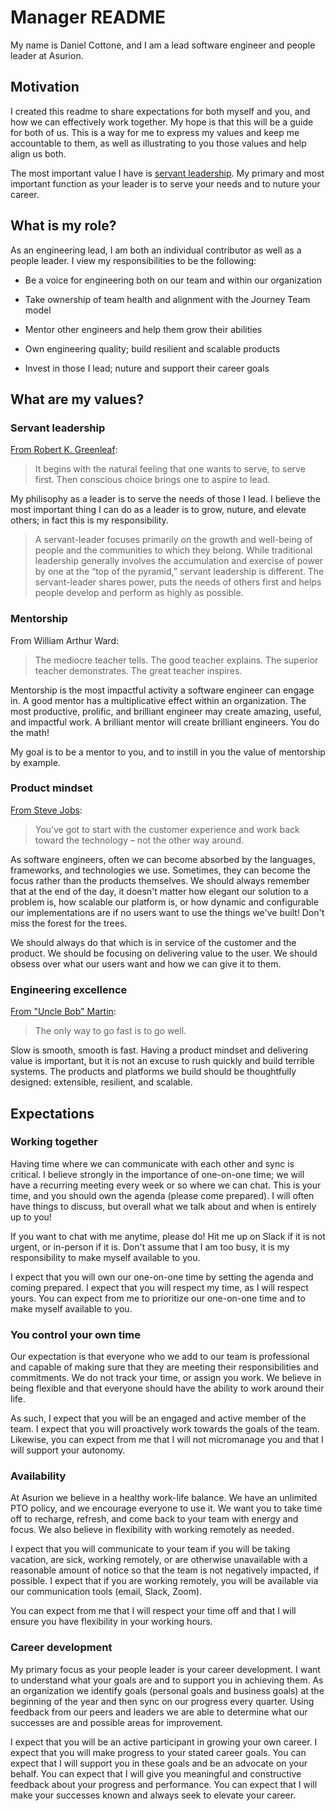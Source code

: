 # Manager README

My name is Daniel Cottone, and I am a lead software engineer and people leader at Asurion.

## Motivation

I created this readme to share expectations for both myself and you, and how we can effectively work together. My hope is that this
will be a guide for both of us. This is a way for me to express my values and keep me accountable to them, as well as illustrating to
you those values and help align us both.

The most important value I have is [servant leadership](#servant-leadership). My primary and most important function as your leader is
to serve your needs and to nuture your career.

## What is my role?

As an engineering lead, I am both an individual contributor as well as a people leader. I view my responsibilities to be the following:

- Be a voice for engineering both on our team and within our organization

- Take ownership of team health and alignment with the Journey Team model

- Mentor other engineers and help them grow their abilities

- Own engineering quality; build resilient and scalable products

- Invest in those I lead; nuture and support their career goals

## What are my values?

### Servant leadership

[From Robert K. Greenleaf](https://www.greenleaf.org/what-is-servant-leadership/):

> It begins with the natural feeling that one wants to serve, to serve first. Then conscious choice brings one to aspire to lead.

My philisophy as a leader is to serve the needs of those I lead. I believe the most important thing I can do as a leader is to grow, nuture,
and elevate others; in fact this is my responsibility.

> A servant-leader focuses primarily on the growth and well-being of people and the communities to which they belong. While traditional leadership generally involves the accumulation and exercise of power by one at the “top of the pyramid,” servant leadership is different. The servant-leader shares power, puts the needs of others first and helps people develop and perform as highly as possible.

### Mentorship

From William Arthur Ward:

> The mediocre teacher tells. The good teacher explains. The superior teacher demonstrates. The great teacher inspires.

Mentorship is the most impactful activity a software engineer can engage in. A good mentor has a multiplicative effect within an
organization. The most productive, prolific, and brilliant engineer may create amazing, useful, and impactful work. A brilliant mentor will
create brilliant engineers. You do the math!

My goal is to be a mentor to you, and to instill in you the value of mentorship by example.

### Product mindset

[From Steve Jobs](https://www.forbes.com/sites/micahsolomon/2014/11/21/how-apple-thinks-differently-about-the-customer-service-experience-and-how-it-can-help-you):

> You’ve got to start with the customer experience and work back toward the technology – not the other way around.

As software engineers, often we can become absorbed by the languages, frameworks, and technologies we use. Sometimes, they can become the
focus rather than the products themselves. We should always remember that at the end of the day, it doesn't matter how elegant our solution
to a problem is, how scalable our platform is, or how dynamic and configurable our implementations are if no users want to use the things
we've built! Don't miss the forest for the trees.

We should always do that which is in service of the customer and the product. We should be focusing on delivering value to the user. We
should obsess over what our users want and how we can give it to them.

### Engineering excellence

[From "Uncle Bob" Martin](https://twitter.com/unclebobmartin/status/1163789159309434880):

> The only way to go fast is to go well.

Slow is smooth, smooth is fast. Having a product mindset and delivering value is important, but it is not an excuse to rush quickly and
build terrible systems. The products and platforms we build should be thoughtfully designed: extensible, resilient, and scalable.

## Expectations

### Working together

Having time where we can communicate with each other and sync is critical. I believe strongly in the importance of one-on-one time; we
will have a recurring meeting every week or so where we can chat. This is your time, and you should own the agenda (please come
prepared). I will often have things to discuss, but overall what we talk about and when is entirely up to you!

If you want to chat with me anytime, please do! Hit me up on Slack if it is not urgent, or in-person if it is. Don't assume that I am
too busy, it is my responsibility to make myself available to you.

I expect that you will own our one-on-one time by setting the agenda and coming prepared. I expect that you will respect my time, as I
will respect yours. You can expect from me to prioritize our one-on-one time and to make myself available to you.

### You control your own time

Our expectation is that everyone who we add to our team is professional and capable of making sure that they are meeting their
responsibilities and commitments. We do not track your time, or assign you work. We believe in being flexible and that everyone should
have the ability to work around their life.

As such, I expect that you will be an engaged and active member of the team. I expect that you will proactively work towards the goals
of the team. Likewise, you can expect from me that I will not micromanage you and that I will support your autonomy.

### Availability

At Asurion we believe in a healthy work-life balance. We have an unlimited PTO policy, and we encourage everyone to use it. We want you
to take time off to recharge, refresh, and come back to your team with energy and focus. We also believe in flexibility with working
remotely as needed.

I expect that you will communicate to your team if you will be taking vacation, are sick, working remotely, or are otherwise
unavailable with a reasonable amount of notice so that the team is not negatively impacted, if possible. I expect that if you are
working remotely, you will be available via our communication tools (email, Slack, Zoom).

You can expect from me that I will respect your time off and that I will ensure you have flexibility in your working hours.

### Career development

My primary focus as your people leader is your career development. I want to understand what your goals are and to support you in
achieving them. As an organization we identify goals (personal goals and business goals) at the beginning of the year and then sync
on our progress every quarter. Using feedback from our peers and leaders we are able to determine what our successes are and possible
areas for improvement.

I expect that you will be an active participant in growing your own career. I expect that you will make progress to your stated career
goals. You can expect that I will support you in these goals and be an advocate on your behalf. You can expect that I will give you
meaningful and constructive feedback about your progress and performance. You can expect that I will make your successes known and
always seek to elevate your career.
